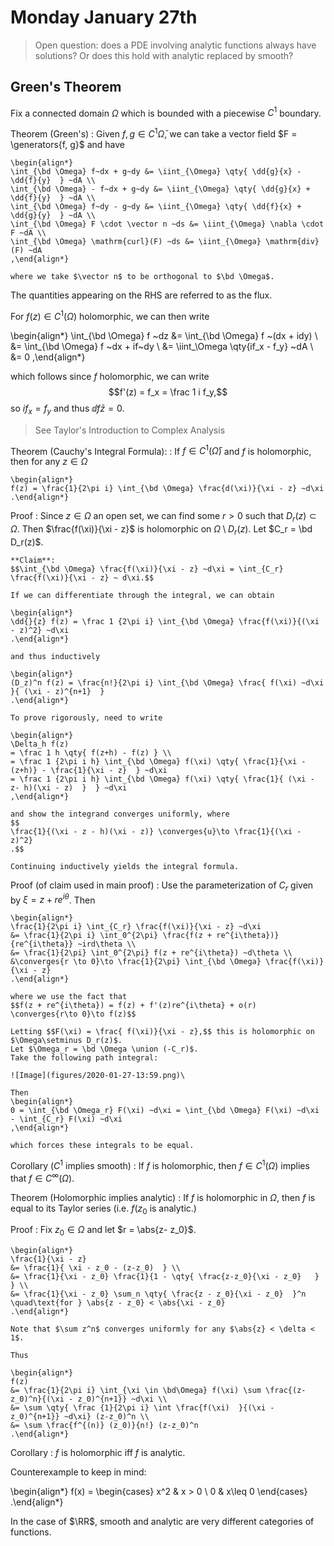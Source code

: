 # Monday January 27th

> Open question: does a PDE involving analytic functions always have solutions?
> Or does this hold with analytic replaced by smooth?

## Green's Theorem

Fix a connected domain $\Omega$ which is bounded with a piecewise $C^1$ boundary. 

Theorem (Green's)
: 	Given $f, g \in C^1 \bar \Omega$, we can take a vector field $F = \generators{f, g}$ and have

	\begin{align*}
	\int_{\bd \Omega} f~dx + g~dy &= \iint_{\Omega} \qty{ \dd{g}{x} - \dd{f}{y}  } ~dA \\
	\int_{\bd \Omega} - f~dx + g~dy &= \iint_{\Omega} \qty{ \dd{g}{x} + \dd{f}{y}  } ~dA \\
	\int_{\bd \Omega} f~dy - g~dy &= \iint_{\Omega} \qty{ \dd{f}{x} + \dd{g}{y}  } ~dA \\
	\int_{\bd \Omega} F \cdot \vector n ~ds &= \iint_{\Omega} \nabla \cdot F ~dA \\
	\int_{\bd \Omega} \mathrm{curl}(F) ~ds &= \iint_{\Omega} \mathrm{div}(F) ~dA
	,\end{align*}

	where we take $\vector n$ to be orthogonal to $\bd \Omega$.
The quantities appearing on the RHS are referred to as the flux.

For $f(z) \in C^1(\Omega)$ holomorphic, we can then write

\begin{align*}
\int_{\bd \Omega} f ~dz
&= \int_{\bd \Omega} f ~(dx + idy) \\
&= \int_{\bd \Omega} f ~dx + if~dy \\
&= \iint_\Omega \qty{if_x - f_y} ~dA \\
&= 0
,\end{align*}

which follows since $f$ holomorphic, we can write $$f'(z) = f_x = \frac 1 i f_y,$$ so $i f_x = f_y$ and thus $\dd{f}{\bar z} = 0$.

> See Taylor's Introduction to Complex Analysis

Theorem (Cauchy's Integral Formula):
: 	If $f\in C^1(\bar \Omega)$ and $f$ is holomorphic, then for any $z\in \Omega$

	\begin{align*}
	f(z) = \frac{1}{2\pi i} \int_{\bd \Omega} \frac{d(\xi)}{\xi - z} ~d\xi
	.\end{align*}

Proof
: Since $z\in \Omega$ an open set, we can find some $r> 0$ such that $D_r(z) \subset \Omega$.
	Then $\frac{f(\xi)}{\xi - z}$ is holomorphic on $\Omega\setminus D_r(z)$.
	Let $C_r = \bd D_r(z)$.

	**Claim**: 
	$$\int_{\bd \Omega} \frac{f(\xi)}{\xi - z} ~d\xi = \int_{C_r} \frac{f(\xi)}{\xi - z} ~ d\xi.$$

	If we can differentiate through the integral, we can obtain

	\begin{align*}
	\dd{}{z} f(z) = \frac 1 {2\pi i} \int_{\bd \Omega} \frac{f(\xi)}{(\xi - z)^2} ~d\xi
	.\end{align*}

	and thus inductively

	\begin{align*}
	(D_z)^n f(z) = \frac{n!}{2\pi i} \int_{\bd \Omega} \frac{ f(\xi) ~d\xi  }{ (\xi - z)^{n+1}  }
	.\end{align*}

	To prove rigorously, need to write

	\begin{align*}
	\Delta_h f(z) 
	= \frac 1 h \qty{ f(z+h) - f(z) } \\
	= \frac 1 {2\pi i h} \int_{\bd \Omega} f(\xi) \qty{ \frac{1}{\xi - (z+h)} - \frac{1}{\xi - z}  } ~d\xi
	= \frac 1 {2\pi i h} \int_{\bd \Omega} f(\xi) \qty{ \frac{1}{ (\xi - z- h)(\xi - z)  }  } ~d\xi
	,\end{align*}

	and show the integrand converges uniformly, where 
	$$
	\frac{1}{(\xi - z - h)(\xi - z)} \converges{u}\to \frac{1}{(\xi - z)^2}
	.$$

	Continuing inductively yields the integral formula. 

Proof (of claim used in main proof)
: 	Use the parameterization of $C_r$ given by $\xi = z + re^{i\theta}$.
	Then

	\begin{align*}
	\frac{1}{2\pi i} \int_{C_r} \frac{f(\xi)}{\xi - z} ~d\xi 
	&= \frac{1}{2\pi i} \int_0^{2\pi} \frac{f(z + re^{i\theta})}{re^{i\theta}} ~ird\theta \\
	&= \frac{1}{2\pi} \int_0^{2\pi} f(z + re^{i\theta}) ~d\theta \\
	&\converges{r \to 0}\to \frac{1}{2\pi} \int_{\bd \Omega} \frac{f(\xi)} {\xi - z}
	.\end{align*}

	where we use the fact that 
	$$f(z + re^{i\theta}) = f(z) + f'(z)re^{i\theta} + o(r) \converges{r\to 0}\to f(z)$$

	Letting $$F(\xi) = \frac{ f(\xi)}{\xi - z},$$ this is holomorphic on $\Omega\setminus D_r(z)$.
	Let $\Omega_r = \bd \Omega \union (-C_r)$.
	Take the following path integral:

	![Image](figures/2020-01-27-13:59.png)\

	Then
	\begin{align*}
	0 = \int_{\bd \Omega_r} F(\xi) ~d\xi = \int_{\bd \Omega} F(\xi) ~d\xi - \int_{C_r} F(\xi) ~d\xi
	,\end{align*}

	which forces these integrals to be equal.

Corollary ($C^1$ implies smooth)
: 	If $f$ is holomorphic, then $f\in C^1(\Omega)$ implies that $f \in C^\infty(\Omega)$.

Theorem (Holomorphic implies analytic)
: 	If $f$ is holomorphic in $\Omega$, then $f$ is equal to its Taylor series (i.e. $f(z_0$ is analytic.)

Proof
: 	Fix $z_0 \in \Omega$ and let $r = \abs{z- z_0}$.

	\begin{align*}
	\frac{1}{\xi - z} 
	&= \frac{1}{ \xi - z_0 - (z-z_0)  } \\
	&= \frac{1}{\xi - z_0} \frac{1}{1 - \qty{ \frac{z-z_0}{\xi - z_0}   }  } \\
	&= \frac{1}{\xi - z_0} \sum_n \qty{ \frac{z - z_0}{\xi - z_0}  }^n \quad\text{for } \abs{z - z_0} < \abs{\xi - z_0}
	.\end{align*}

	Note that $\sum z^n$ converges uniformly for any $\abs{z} < \delta < 1$.

	Thus

	\begin{align*}
	f(z) 
	&= \frac{1}{2\pi i} \int_{\xi \in \bd\Omega} f(\xi) \sum \frac{(z-z_0)^n}{(\xi - z_0)^{n+1}} ~d\xi \\
	&= \sum \qty{ \frac {1}{2\pi i} \int \frac{f(\xi)  }{(\xi - z_0)^{n+1}} ~d\xi} (z-z_0)^n \\
	&= \sum \frac{f^{(n)} (z_0)}{n!} (z-z_0)^n
	.\end{align*}

Corollary
: 	$f$ is holomorphic iff $f$ is analytic.

Counterexample to keep in mind:

\begin{align*}
f(x) = \begin{cases}
x^2 & x > 0 \\
0 & x\leq 0
\end{cases}
.\end{align*}

In the case of $\RR$, smooth and analytic are very different categories of functions.
